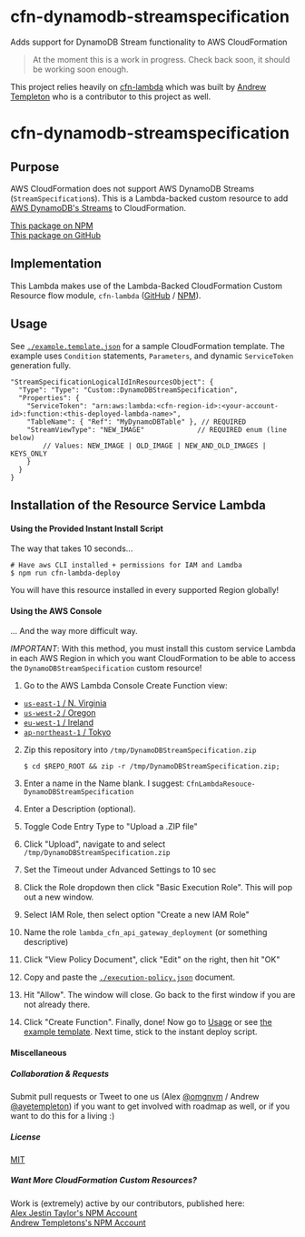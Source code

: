 # cfn-dynamodb-streamspecification
Adds support for DynamoDB Stream functionality to AWS CloudFormation

> At the moment this is a work in progress. Check back soon, it should be working soon enough.

This project relies heavily on [cfn-lambda](https://github.com/andrew-templeton/cfn-lambda/) which was built by [Andrew Templeton](https://github.com/andrew-templeton) who is a contributor to this project as well.



# cfn-dynamodb-streamspecification


## Purpose

AWS CloudFormation does not support AWS DynamoDB Streams (`StreamSpecification`s). This is a Lambda-backed custom resource to add [AWS DynamoDB's Streams](http://docs.aws.amazon.com/amazondynamodb/latest/developerguide/Streams.html) to CloudFormation.

[This package on NPM](https://www.npmjs.com/package/cfn-dynamodb-streamspecification)  
[This package on GitHub](https://www.github.com/alex-jestin-taylor/cfn-dynamodb-streamspecification)


## Implementation

This Lambda makes use of the Lambda-Backed CloudFormation Custom Resource flow module, `cfn-lambda` ([GitHub](https://github.com/andrew-templeton/cfn-lambda) / [NPM](https://www.npmjs.com/package/cfn-lambda)).


## Usage

  See [`./example.template.json`](./example.template.json) for a sample CloudFormation template. The example uses `Condition` statements, `Parameters`, and dynamic `ServiceToken` generation fully.


    "StreamSpecificationLogicalIdInResourcesObject": {
      "Type": "Type": "Custom::DynamoDBStreamSpecification",
      "Properties": {
        "ServiceToken": "arn:aws:lambda:<cfn-region-id>:<your-account-id>:function:<this-deployed-lambda-name>",
        "TableName": { "Ref": "MyDynamoDBTable" }, // REQUIRED
        "StreamViewType": "NEW_IMAGE"             // REQUIRED enum (line below)
        	// Values: NEW_IMAGE | OLD_IMAGE | NEW_AND_OLD_IMAGES | KEYS_ONLY
        }
      }
    }


## Installation of the Resource Service Lambda

#### Using the Provided Instant Install Script

The way that takes 10 seconds...

    # Have aws CLI installed + permissions for IAM and Lamdba
    $ npm run cfn-lambda-deploy

You will have this resource installed in every supported Region globally!


#### Using the AWS Console

... And the way more difficult way.

*IMPORTANT*: With this method, you must install this custom service Lambda in each AWS Region in which you want CloudFormation to be able to access the `DynamoDBStreamSpecification` custom resource!

1. Go to the AWS Lambda Console Create Function view:
  - [`us-east-1` / N. Virginia](https://console.aws.amazon.com/lambda/home?region=us-east-1#/create?step=2)
  - [`us-west-2` / Oregon](https://console.aws.amazon.com/lambda/home?region=us-west-2#/create?step=2)
  - [`eu-west-1` / Ireland](https://console.aws.amazon.com/lambda/home?region=eu-west-1#/create?step=2)
  - [`ap-northeast-1` / Tokyo](https://console.aws.amazon.com/lambda/home?region=ap-northeast-1#/create?step=2)
2. Zip this repository into `/tmp/DynamoDBStreamSpecification.zip`

    `$ cd $REPO_ROOT && zip -r /tmp/DynamoDBStreamSpecification.zip;`

3. Enter a name in the Name blank. I suggest: `CfnLambdaResouce-DynamoDBStreamSpecification`
4. Enter a Description (optional).
5. Toggle Code Entry Type to "Upload a .ZIP file"
6. Click "Upload", navigate to and select `/tmp/DynamoDBStreamSpecification.zip`
7. Set the Timeout under Advanced Settings to 10 sec
8. Click the Role dropdown then click "Basic Execution Role". This will pop out a new window.
9. Select IAM Role, then select option "Create a new IAM Role"
10. Name the role `lambda_cfn_api_gateway_deployment` (or something descriptive)
11. Click "View Policy Document", click "Edit" on the right, then hit "OK"
12. Copy and paste the [`./execution-policy.json`](./execution-policy.json) document.
13. Hit "Allow". The window will close. Go back to the first window if you are not already there.
14. Click "Create Function". Finally, done! Now go to [Usage](#usage) or see [the example template](./example.template.json). Next time, stick to the instant deploy script.


#### Miscellaneous

##### Collaboration & Requests

Submit pull requests or Tweet to one us (Alex [@omgnvm](https://twitter.com/omgnvm) / Andrew [@ayetempleton](https://twitter.com/ayetempleton)) if you want to get involved with roadmap as well, or if you want to do this for a living :)


##### License

[MIT](./License)


##### Want More CloudFormation Custom Resources?

Work is (extremely) active by our contributors, published here:  
[Alex Jestin Taylor's NPM Account](https://www.npmjs.com/~alex-jestin-taylor)  
[Andrew Templetons's NPM Account](https://www.npmjs.com/~andrew-templeton)
